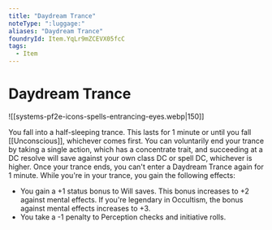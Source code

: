 ```yaml
---
title: "Daydream Trance"
noteType: ":luggage:"
aliases: "Daydream Trance"
foundryId: Item.YqLr9mZCEVX05fcC
tags:
  - Item
---
```


# Daydream Trance
![[systems-pf2e-icons-spells-entrancing-eyes.webp|150]]

You fall into a half-sleeping trance. This lasts for 1 minute or until you fall [[Unconscious]], whichever comes first. You can voluntarily end your trance by taking a single action, which has a concentrate trait, and succeeding at a DC resolve will save against your own class DC or spell DC, whichever is higher. Once your trance ends, you can't enter a Daydream Trance again for 1 minute. While you're in your trance, you gain the following effects:

*   You gain a +1 status bonus to Will saves. This bonus increases to +2 against mental effects. If you're legendary in Occultism, the bonus against mental effects increases to +3.
*   You take a -1 penalty to Perception checks and initiative rolls.
